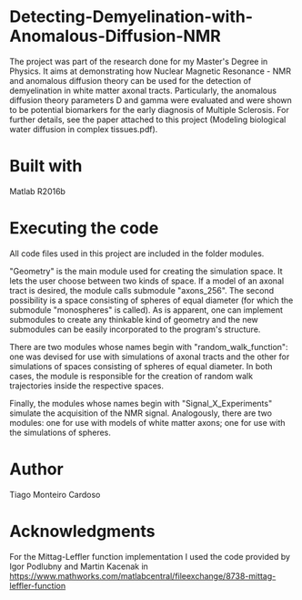 # Detecting-Demyelination-with-Anomalous-Diffusion-NMR
The project was part of the research done for my Master's Degree in Physics. It aims at demonstrating how Nuclear Magnetic 
Resonance - NMR and anomalous diffusion theory can be used for the detection of demyelination in white matter axonal tracts. 
Particularly, the anomalous diffusion theory parameters D and gamma were evaluated and were shown to be potential biomarkers 
for the early diagnosis of Multiple Sclerosis. For further details, see the paper attached to this project (Modeling biological
water diffusion in complex tissues.pdf).

# Built with
Matlab R2016b

# Executing the code
All code files used in this project are included in the folder modules. 

"Geometry" is the main module used for creating the simulation space. It lets the user choose between two kinds of space. If a 
model of an axonal tract is desired, the module calls submodule "axons_256". The second possibility is a space consisting of
spheres of equal diameter (for which the submodule "monospheres" is called). As is apparent, one can implement submodules 
to create any thinkable kind of geometry and the new submodules can be easily incorporated to the program's structure.

There are two modules whose names begin with "random_walk_function": one was devised for use with simulations of axonal tracts
and the other for simulations of spaces consisting of spheres of equal diameter. In both cases, the module is responsible for
the creation of random walk trajectories inside the respective spaces.

Finally, the modules whose names begin with "Signal_X_Experiments" simulate the acquisition of the NMR signal. Analogously, 
there are two modules: one for use with models of white matter axons; one for use with the simulations of spheres.

# Author
Tiago Monteiro Cardoso

# Acknowledgments
For the Mittag-Leffler function implementation I used the code provided by Igor Podlubny and Martin Kacenak in 
<https://www.mathworks.com/matlabcentral/fileexchange/8738-mittag-leffler-function>



